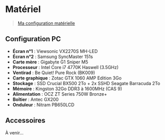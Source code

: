 # Matériel

> [Ma configuration matérielle](https://jasonchampagne.fr/info/configuration-materielle)

## Configuration PC

+ **Écran n°1** : Viewsonic VX2270S MH-LED
+ **Écran n°2** : Samsung SyncMaster 151s
+ **Carte mère** : Gigabyte G1 Sniper M5
+ **Processeur** : Intel Core i7 4770K Haswell (3.5GHz)
+ **Ventirad** : Be Quiet! Pure Rock (BK009)
+ **Carte graphique** : Zotac GTX 1060 AMP Edition 3Go
+ **Stockage** : SSD Crucial BX500 2To + 2x SSHD Seagate Barracuda 2To
+ **Mémoire** : Kingston 32Go DDR3 à 1600MHz (CAS 9)
+ **Alimentation** : OCZ ZT Series 750W Bronze+
+ **Boîtier** : Antec GX200
+ **Onduleur** : Nitram PB650LCD

## Accessoires

À venir...
